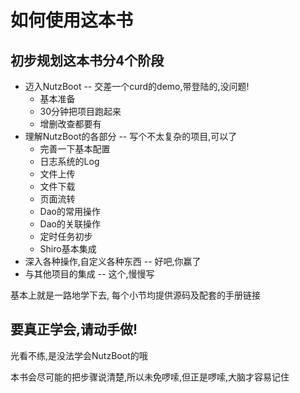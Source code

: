 # 如何使用这本书

## 初步规划这本书分4个阶段


* 迈入NutzBoot -- 交差一个curd的demo,带登陆的,没问题!
	*  基本准备
	*  30分钟把项目跑起来
	*  增删改查都要有
* 理解NutzBoot的各部分 -- 写个不太复杂的项目,可以了
	* 完善一下基本配置
	* 日志系统的Log
	* 文件上传
	* 文件下载
	* 页面流转
	* Dao的常用操作
	* Dao的关联操作
	* 定时任务初步
	* Shiro基本集成
* 深入各种操作,自定义各种东西 -- 好吧,你赢了
* 与其他项目的集成 -- 这个,慢慢写

基本上就是一路地学下去, 每个小节均提供源码及配套的手册链接

## 要真正学会,请动手做!

光看不练,是没法学会NutzBoot的哦

本书会尽可能的把步骤说清楚,所以未免啰嗦,但正是啰嗦,大脑才容易记住
